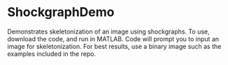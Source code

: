 # ShockgraphDemo
Demonstrates skeletonization of an image using shockgraphs. To use, download the code, and run in MATLAB. Code will prompt you to input an image for skeletonization. For best results, use a binary image such as the examples included in the repo. 
